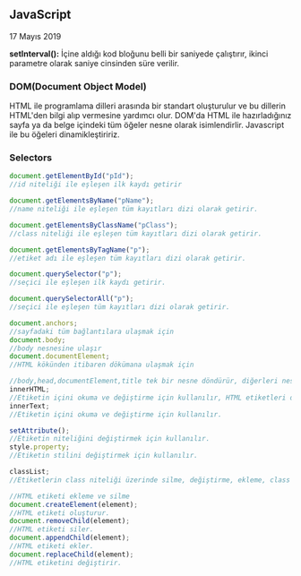 ## JavaScript

17 Mayıs 2019

**setInterval():** İçine aldığı kod bloğunu belli bir saniyede çalıştırır, ikinci parametre olarak saniye cinsinden süre verilir.

### DOM(Document Object Model)

HTML ile programlama dilleri arasında bir standart oluşturulur ve bu dillerin HTML'den bilgi alıp vermesine yardımcı olur.
DOM'da HTML ile hazırladığınız sayfa ya da belge içindeki tüm öğeler nesne olarak isimlendirlir.
Javascript ile bu öğeleri dinamikleştiririz.

### Selectors

```js
document.getElementById("pId");
//id niteliği ile eşleşen ilk kaydı getirir

document.getElementsByName("pName");
//name niteliği ile eşleşen tüm kayıtları dizi olarak getirir.

document.getElementsByClassName("pClass");
//class niteliği ile eşleşen tüm kayıtları dizi olarak getirir.

document.getElementsByTagName("p");
//etiket adı ile eşleşen tüm kayıtları dizi olarak getirir.

document.querySelector("p");
//seçici ile eşleşen ilk kaydı getirir.

document.querySelectorAll("p");
//seçici ile eşleşen tüm kayıtları dizi olarak getirir.

document.anchors;
//sayfadaki tüm bağlantılara ulaşmak için
document.body;
//body nesnesine ulaşır
document.documentElement;
//HTML kökünden itibaren dökümana ulaşmak için

//body,head,documentElement,title tek bir nesne döndürür, diğerleri nesnelerden oluşan dizi döndürür.
innerHTML;
//Etiketin içini okuma ve değiştirme için kullanılır, HTML etiketleri de eklenebilir.
innerText;
//Etiketin içini okuma ve değiştirme için kullanılır.

setAttribute();
//Etiketin niteliğini değiştirmek için kullanılır.
style.property;
//Etiketin stilini değiştirmek için kullanılır.

classList;
//Etiketlerin class niteliği üzerinde silme, değiştirme, ekleme, class listesi öğrenme gibi işlemler

//HTML etiketi ekleme ve silme
document.createElement(element);
//HTML etiketi oluşturur.
document.removeChild(element);
//HTML etiketi siler.
document.appendChild(element);
//HTML etiketi ekler.
document.replaceChild(element);
//HTML etiketini değiştirir.
```
